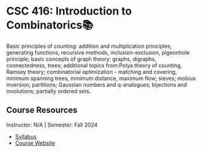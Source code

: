 # CSC 416: Introduction to Combinatorics📚
Basic principles of counting: addition and multiplication principles, generating functions, recursive methods, inclusion-exclusion, pigeonhole principle; basic concepts of graph theory: graphs, digraphs, connectedness, trees; additional topics from:Polya theory of counting, Ramsey theory; combinatorial optimization - matching and covering, minimum spanning trees, minimum distance, maximum flow; sieves; mobius inversion; partitions; Gaussian numbers and q-analogues; bijections and involutions; partially ordered sets.

## Course Resources
Instructor: N/A | Semester: Fall 2024
* [Syllabus]()
* [Course Website](https://www.csc.ncsu.edu/courses/outcomes.php?uniq_id=17500054)
